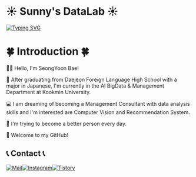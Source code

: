 # ☀️ Sunny's DataLab ☀️
<a href="https://git.io/typing-svg"><img src="https://readme-typing-svg.demolab.com?font=Playfair+Display&weight=900&size=60&duration=2000&pause=2000&color=0775FF&background=FFF40000&center=true&vCenter=true&multiline=true&random=false&width=900&height=200&lines=Welcome+to+Sunny's+Github!;%E7%A7%81%E3%81%AE%E3%82%AE%E3%83%83%E3%83%88%E3%83%8F%E3%83%96%E3%81%B8%E3%82%88%E3%81%86%E3%81%93%E3%81%9D!" alt="Typing SVG" /></a>

# 🍀 Introduction 🍀

👋🏻 Hello, I'm SeongYoon Bae! 

🏫 After graduating from Daejeon Foreign Language High School with a major in Japanese, 
I'm currently in the AI BigData & Management Department at Kookmin University. 

💻 I am dreaming of becoming a Management Consultant with data analysis skills 
and I'm interested are Computer Vision and Recommendation System. 

💬 I'm trying to become a better person every day. 

💜 Welcome to my GitHub!
## 📞 Contact 📞
<div style="display:flex; flex-direction:row;">
    <a href="mailto:sunabc1023@kookmin.ac.kr">
        <img alt="Mail" src ="https://img.shields.io/badge/
        Gmail-EA4335?style=for-the-badge&logo=Gmail&logoColor=white"/>
    </a>
    <a href="https://www.instagram.com/bbi_s2_idd">
        <img alt="Instagram" src = "https://img.shields.io/badge/
        Instagram-E4405F?style=for-the-badge&logo=Instagram&logoColor=white"/> 
    </a>
   <a href="https://sunnybae1023.tistory.com/" target="_blank">
     <img alt = "Tistory" src="https://img.shields.io/badge/
         Tistory-000000?style=for-the-badge&logo=Tistory&logoColor=white"/>
   </a>

